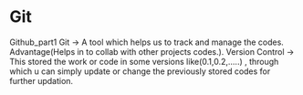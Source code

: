 # Git
Github_part1
Git -> A tool which helps us to track and manage the codes. Advantage(Helps in to collab with other projects codes.).
Version Control -> This stored the work or code in some versions like(0.1,0.2,.....) , through which u can simply update or change the previously stored codes for further updation.
